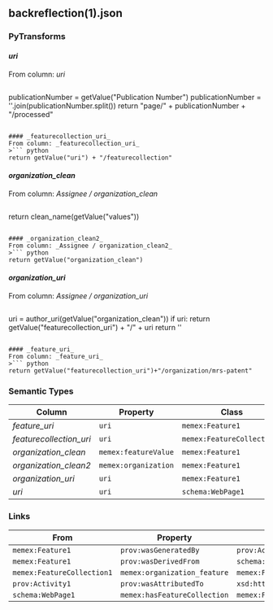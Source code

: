 ## backreflection(1).json

### PyTransforms
#### _uri_
From column: _uri_
>``` python
publicationNumber = getValue("Publication Number")
publicationNumber = ''.join(publicationNumber.split())
return "page/" + publicationNumber + "/processed"
```

#### _featurecollection_uri_
From column: _featurecollection_uri_
>``` python
return getValue("uri") + "/featurecollection"
```

#### _organization_clean_
From column: _Assignee / organization_clean_
>``` python
return clean_name(getValue("values"))
```

#### _organization_clean2_
From column: _Assignee / organization_clean2_
>``` python
return getValue("organization_clean")
```

#### _organization_uri_
From column: _Assignee / organization_uri_
>``` python
uri = author_uri(getValue("organization_clean"))
if uri:
  return getValue("featurecollection_uri") + "/" + uri
return ''
```

#### _feature_uri_
From column: _feature_uri_
>``` python
return getValue("featurecollection_uri")+"/organization/mrs-patent"
```


### Semantic Types
| Column | Property | Class |
|  ----- | -------- | ----- |
| _feature_uri_ | `uri` | `memex:Feature1`|
| _featurecollection_uri_ | `uri` | `memex:FeatureCollection1`|
| _organization_clean_ | `memex:featureValue` | `memex:Feature1`|
| _organization_clean2_ | `memex:organization` | `memex:Feature1`|
| _organization_uri_ | `uri` | `memex:Feature1`|
| _uri_ | `uri` | `schema:WebPage1`|


### Links
| From | Property | To |
|  --- | -------- | ---|
| `memex:Feature1` | `prov:wasGeneratedBy` | `prov:Activity1`|
| `memex:Feature1` | `prov:wasDerivedFrom` | `schema:WebPage1`|
| `memex:FeatureCollection1` | `memex:organization_feature` | `memex:Feature1`|
| `prov:Activity1` | `prov:wasAttributedTo` | `xsd:http://dig.isi.edu/mrs/data/api/google`|
| `schema:WebPage1` | `memex:hasFeatureCollection` | `memex:FeatureCollection1`|
